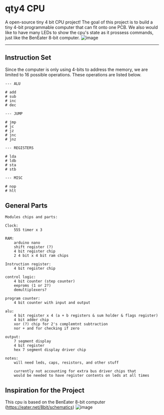 # qty4 CPU 
A open-source tiny 4 bit CPU project! The goal of this project is to build a tiny 4-bit programmable computer that can fit onto one PCB. We also would like to have many LEDs to show the cpu's state as it prossess commands, just like the BenEater 8-bit computer. 
![image](https://user-images.githubusercontent.com/33582457/121453614-0e14f100-c967-11eb-8a31-3ae4417b45b1.png)

----

## Instruction Set
Since the computer is only using 4-bits to address the memory, we are limited to 16 possible operations. These operations are listed below.

```
--- ALU

# add
# sub
# inc
# dec

--- JUMP

# jmp
# jc
# jz
# jnc
# jnz

--- REGISTERS

# lda
# ldb
# sta
# stb

--- MISC

# nop
# hlt

```

## General Parts
```
Modules chips and parts:

Clock:
	555 timer x 3

RAM:
	arduino nano
	shift register (?)
	4 bit register chip
	2 4 bit x 4 bit ram chips
	
Instruction register:
	4 bit register chip

control logic:
	4 bit counter (step counter)
	eeproms (1 or 2?)
	demultiplexers?
	
program counter:
	4 bit counter with input and output

alu:
	4 bit register x 4 (a + b registers & sum holder & flags register)
	4 bit adder chip
	xor (?) chip for 2's complemtnt subtraction
	nor + and for checking if zero
	
output:
	7 segment display
	4 bit register
	hex 7 segment display driver chip

notes:
	will need leds, caps, resistors, and other stuff
	
	currently not accounting for extra bus driver chips that 
	would be needed to have register contents on leds at all times

```

## Inspiration for the Project 
This cpu is based on the BenEater 8-bit computer (https://eater.net/8bit/schematics)
![image](https://user-images.githubusercontent.com/33582457/121454319-32250200-c968-11eb-96ae-d7bbfd19e3a0.png)

